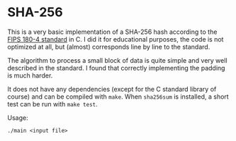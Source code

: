 # SHA-256

This is a very basic implementation of a SHA-256 hash according to the [FIPS
180-4 standard](http://csrc.nist.gov/publications/fips/fips180-4/fips-180-4.pdf)
in C. I did it for educational purposes, the code is not optimized at all, but
(almost) corresponds line by line to the standard.

The algorithm to process a small block of data is quite simple and very well
described in the standard. I found that correctly implementing the padding is
much harder.

It does not have any dependencies (except for the C standard library of course)
and can be compiled with `make`. When `sha256sum` is installed, a short test can
be run with `make test`.

Usage:

```
./main <input file>
```
